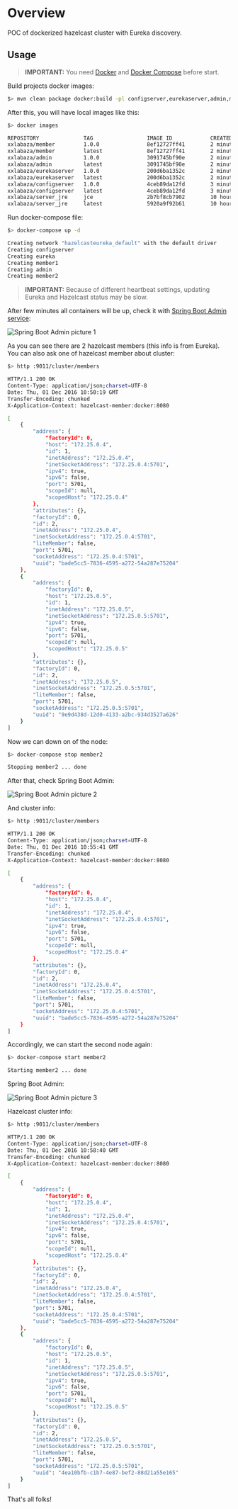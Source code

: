 
# Overview

POC of dockerized hazelcast cluster with Eureka discovery.

## Usage

> **IMPORTANT:** You need [Docker](https://docs.docker.com/engine/installation/) and [Docker Compose](https://docs.docker.com/compose/install/) before start.

Build projects docker images:

```bash
$> mvn clean package docker:build -pl configserver,eurekaserver,admin,member
```

After this, you will have local images like this:

```bash
$> docker images

REPOSITORY              TAG                 IMAGE ID            CREATED             SIZE
xxlabaza/member         1.0.0               8ef12727ff41        2 minutes ago       221 MB
xxlabaza/member         latest              8ef12727ff41        2 minutes ago       221 MB
xxlabaza/admin          1.0.0               3091745bf90e        2 minutes ago       214 MB
xxlabaza/admin          latest              3091745bf90e        2 minutes ago       214 MB
xxlabaza/eurekaserver   1.0.0               200d6ba1352c        2 minutes ago       216 MB
xxlabaza/eurekaserver   latest              200d6ba1352c        2 minutes ago       216 MB
xxlabaza/configserver   1.0.0               4ceb89da12fd        3 minutes ago       213 MB
xxlabaza/configserver   latest              4ceb89da12fd        3 minutes ago       213 MB
xxlabaza/server_jre     jce                 2b7bf8cb7902        10 hours ago        167 MB
xxlabaza/server_jre     latest              5920a9f92b61        10 hours ago        167 MB
```

Run docker-compose file:

```bash
$> docker-compose up -d

Creating network "hazelcasteureka_default" with the default driver
Creating configserver
Creating eureka
Creating member1
Creating admin
Creating member2
```

> **IMPORTANT:** Because of different heartbeat settings, updating Eureka and Hazelcast status may be slow.

After few minutes all containers will be up, check it with [Spring Boot Admin service](http://localhost:9002):

![Spring Boot Admin picture 1](https://github.com/xxlabaza/hazelcast_eureka/blob/master/images/1.png?raw=true)

As you can see there are 2 hazelcast members (this info is from Eureka). You can also ask one of hazelcast member about cluster:

```bash
$> http :9011/cluster/members

HTTP/1.1 200 OK
Content-Type: application/json;charset=UTF-8
Date: Thu, 01 Dec 2016 10:50:19 GMT
Transfer-Encoding: chunked
X-Application-Context: hazelcast-member:docker:8080

[
    {
        "address": {
            "factoryId": 0,
            "host": "172.25.0.4",
            "id": 1,
            "inetAddress": "172.25.0.4",
            "inetSocketAddress": "172.25.0.4:5701",
            "ipv4": true,
            "ipv6": false,
            "port": 5701,
            "scopeId": null,
            "scopedHost": "172.25.0.4"
        },
        "attributes": {},
        "factoryId": 0,
        "id": 2,
        "inetAddress": "172.25.0.4",
        "inetSocketAddress": "172.25.0.4:5701",
        "liteMember": false,
        "port": 5701,
        "socketAddress": "172.25.0.4:5701",
        "uuid": "bade5cc5-7836-4595-a272-54a287e75204"
    },
    {
        "address": {
            "factoryId": 0,
            "host": "172.25.0.5",
            "id": 1,
            "inetAddress": "172.25.0.5",
            "inetSocketAddress": "172.25.0.5:5701",
            "ipv4": true,
            "ipv6": false,
            "port": 5701,
            "scopeId": null,
            "scopedHost": "172.25.0.5"
        },
        "attributes": {},
        "factoryId": 0,
        "id": 2,
        "inetAddress": "172.25.0.5",
        "inetSocketAddress": "172.25.0.5:5701",
        "liteMember": false,
        "port": 5701,
        "socketAddress": "172.25.0.5:5701",
        "uuid": "9e9d438d-12d0-4133-a2bc-934d3527a626"
    }
]
```

Now we can down on of the node:

```bash
$> docker-compose stop member2

Stopping member2 ... done
```

After that, check Spring Boot Admin:

![Spring Boot Admin picture 2](https://github.com/xxlabaza/hazelcast_eureka/blob/master/images/2.png?raw=true)

And cluster info:

```bash
$> http :9011/cluster/members

HTTP/1.1 200 OK
Content-Type: application/json;charset=UTF-8
Date: Thu, 01 Dec 2016 10:55:41 GMT
Transfer-Encoding: chunked
X-Application-Context: hazelcast-member:docker:8080

[
    {
        "address": {
            "factoryId": 0,
            "host": "172.25.0.4",
            "id": 1,
            "inetAddress": "172.25.0.4",
            "inetSocketAddress": "172.25.0.4:5701",
            "ipv4": true,
            "ipv6": false,
            "port": 5701,
            "scopeId": null,
            "scopedHost": "172.25.0.4"
        },
        "attributes": {},
        "factoryId": 0,
        "id": 2,
        "inetAddress": "172.25.0.4",
        "inetSocketAddress": "172.25.0.4:5701",
        "liteMember": false,
        "port": 5701,
        "socketAddress": "172.25.0.4:5701",
        "uuid": "bade5cc5-7836-4595-a272-54a287e75204"
    }
]
```

Accordingly, we can start the second node again:

```bash
$> docker-compose start member2

Starting member2 ... done
```

Spring Boot Admin:

![Spring Boot Admin picture 3](https://github.com/xxlabaza/hazelcast_eureka/blob/master/images/3.png?raw=true)

Hazelcast cluster info:

```bash
$> http :9011/cluster/members

HTTP/1.1 200 OK
Content-Type: application/json;charset=UTF-8
Date: Thu, 01 Dec 2016 10:58:40 GMT
Transfer-Encoding: chunked
X-Application-Context: hazelcast-member:docker:8080

[
    {
        "address": {
            "factoryId": 0,
            "host": "172.25.0.4",
            "id": 1,
            "inetAddress": "172.25.0.4",
            "inetSocketAddress": "172.25.0.4:5701",
            "ipv4": true,
            "ipv6": false,
            "port": 5701,
            "scopeId": null,
            "scopedHost": "172.25.0.4"
        },
        "attributes": {},
        "factoryId": 0,
        "id": 2,
        "inetAddress": "172.25.0.4",
        "inetSocketAddress": "172.25.0.4:5701",
        "liteMember": false,
        "port": 5701,
        "socketAddress": "172.25.0.4:5701",
        "uuid": "bade5cc5-7836-4595-a272-54a287e75204"
    },
    {
        "address": {
            "factoryId": 0,
            "host": "172.25.0.5",
            "id": 1,
            "inetAddress": "172.25.0.5",
            "inetSocketAddress": "172.25.0.5:5701",
            "ipv4": true,
            "ipv6": false,
            "port": 5701,
            "scopeId": null,
            "scopedHost": "172.25.0.5"
        },
        "attributes": {},
        "factoryId": 0,
        "id": 2,
        "inetAddress": "172.25.0.5",
        "inetSocketAddress": "172.25.0.5:5701",
        "liteMember": false,
        "port": 5701,
        "socketAddress": "172.25.0.5:5701",
        "uuid": "4ea10bfb-c1b7-4e87-bef2-88d21a55e165"
    }
]
```

That's all folks!